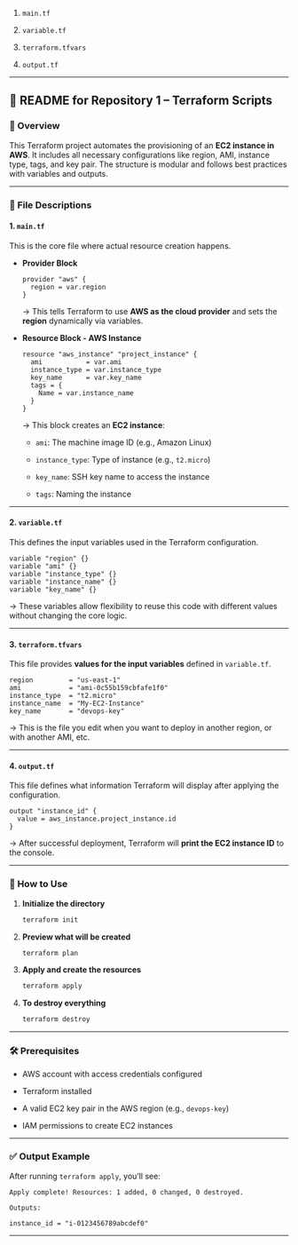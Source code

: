 

1. `main.tf`
    
2. `variable.tf`
    
3. `terraform.tfvars`
    
4. `output.tf`
    


---

## 📘 README for Repository 1 – Terraform Scripts

### 🧾 Overview

This Terraform project automates the provisioning of an **EC2 instance in AWS**. It includes all necessary configurations like region, AMI, instance type, tags, and key pair. The structure is modular and follows best practices with variables and outputs.

---

### 📁 File Descriptions

#### 1. `main.tf`

This is the core file where actual resource creation happens.

- **Provider Block**
    
    ```hcl
    provider "aws" {
      region = var.region
    }
    ```
    
    → This tells Terraform to use **AWS as the cloud provider** and sets the **region** dynamically via variables.
    
- **Resource Block - AWS Instance**
    
    ```hcl
    resource "aws_instance" "project_instance" {
      ami           = var.ami
      instance_type = var.instance_type
      key_name      = var.key_name
      tags = {
        Name = var.instance_name
      }
    }
    ```
    
    → This block creates an **EC2 instance**:
    
    - `ami`: The machine image ID (e.g., Amazon Linux)
        
    - `instance_type`: Type of instance (e.g., `t2.micro`)
        
    - `key_name`: SSH key name to access the instance
        
    - `tags`: Naming the instance
        

---

#### 2. `variable.tf`

This defines the input variables used in the Terraform configuration.

```hcl
variable "region" {}
variable "ami" {}
variable "instance_type" {}
variable "instance_name" {}
variable "key_name" {}
```

→ These variables allow flexibility to reuse this code with different values without changing the core logic.

---

#### 3. `terraform.tfvars`

This file provides **values for the input variables** defined in `variable.tf`.

```hcl
region         = "us-east-1"
ami            = "ami-0c55b159cbfafe1f0"
instance_type  = "t2.micro"
instance_name  = "My-EC2-Instance"
key_name       = "devops-key"
```

→ This is the file you edit when you want to deploy in another region, or with another AMI, etc.

---

#### 4. `output.tf`

This file defines what information Terraform will display after applying the configuration.

```hcl
output "instance_id" {
  value = aws_instance.project_instance.id
}
```

→ After successful deployment, Terraform will **print the EC2 instance ID** to the console.

---

### 🚀 How to Use

1. **Initialize the directory**
    
    ```bash
    terraform init
    ```
    
2. **Preview what will be created**
    
    ```bash
    terraform plan
    ```
    
3. **Apply and create the resources**
    
    ```bash
    terraform apply
    ```
    
4. **To destroy everything**
    
    ```bash
    terraform destroy
    ```
    

---

### 🛠️ Prerequisites

- AWS account with access credentials configured
    
- Terraform installed
    
- A valid EC2 key pair in the AWS region (e.g., `devops-key`)
    
- IAM permissions to create EC2 instances
    

---

### ✅ Output Example

After running `terraform apply`, you’ll see:

```
Apply complete! Resources: 1 added, 0 changed, 0 destroyed.

Outputs:

instance_id = "i-0123456789abcdef0"
```

---

